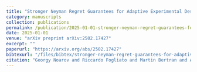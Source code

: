 ```yaml
---
title: "Stronger Neyman Regret Guarantees for Adaptive Experimental Design"
category: manuscripts
collection: publications
permalink: /publication/2025-01-01-stronger-neyman-regret-guarantees-for-adaptive-experimental-
date: 2025-01-01
venue: "arXiv preprint arXiv:2502.17427"
excerpt: ""
paperurl: "https://arxiv.org/abs/2502.17427"
bibtexurl: "/files/bibtex/stronger-neyman-regret-guarantees-for-adaptive-experimental-.bib"
citation: "Georgy Noarov and Riccardo Fogliato and Martin Bertran and Aaron Roth. “Stronger Neyman Regret Guarantees for Adaptive Experimental Design.” arXiv preprint arXiv:2502.17427."
---
```


<!-- add abstract or notes here -->
